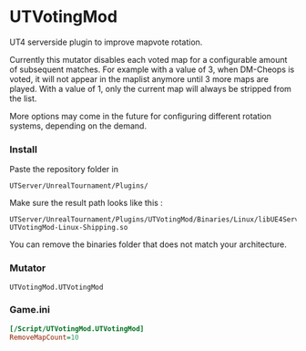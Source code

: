 # UTVotingMod
UT4 serverside plugin to improve mapvote rotation.

Currently this mutator disables each voted map for a configurable amount of subsequent matches. For example with a value of 3, when DM-Cheops is voted, it will not appear in the maplist anymore until 3 more maps are played. With a value of 1, only the current map will always be stripped from the list.

More options may come in the future for configuring different rotation systems, depending on the demand.

### Install
Paste the repository folder in
```
UTServer/UnrealTournament/Plugins/
```
Make sure the result path looks like this :
```
UTServer/UnrealTournament/Plugins/UTVotingMod/Binaries/Linux/libUE4Server-UTVotingMod-Linux-Shipping.so
```
You can remove the binaries folder that does not match your architecture.

### Mutator
```
UTVotingMod.UTVotingMod
```

### Game.ini
```ini
[/Script/UTVotingMod.UTVotingMod]
RemoveMapCount=10
```
